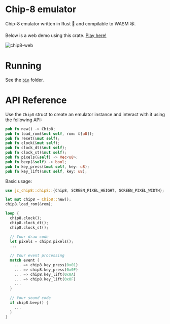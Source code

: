 # Chip-8 emulator

Chip-8 emulator written in Rust 🦀 and compilable to WASM 🕸. 

Below is a web demo using this crate. [Play here!](https://joao-conde.github.io/jc-chip8)

![chip8-web](https://user-images.githubusercontent.com/16060539/135887650-2d98f22f-cdbc-4356-bee4-d1b75d2ec3e6.gif)

# Running

See the [`bin`](./bin) folder.

# API Reference

Use the `Chip8` struct to create an emulator instance and interact with it using the following API:

```rust
pub fn new() -> Chip8;
pub fn load_rom(&mut self, rom: &[u8]);
pub fn reset(&mut self);
pub fn clock(&mut self);
pub fn clock_dt(&mut self);
pub fn clock_st(&mut self);
pub fn pixels(&self) -> Vec<u8>;
pub fn beep(&self) -> bool;
pub fn key_press(&mut self, key: u8);
pub fn key_lift(&mut self, key: u8);
```

Basic usage:

```rust
use jc_chip8::chip8::{Chip8, SCREEN_PIXEL_HEIGHT, SCREEN_PIXEL_WIDTH};

let mut chip8 = Chip8::new();
chip8.load_rom(&rom);

loop {
  chip8.clock();
  chip8.clock_dt();
  chip8.clock_st();

  // Your draw code
  let pixels = chip8.pixels();
  ...
  
  // Your event processing
  match event {
    ... => chip8.key_press(0x01)
    ... => chip8.key_press(0x0F)
    ... => chip8.key_lift(0x0A)
    ... => chip8.key_lift(0x0F)
    ...
  }
  
  // Your sound code
  if chip8.beep() {
    ...
  }
}
```
